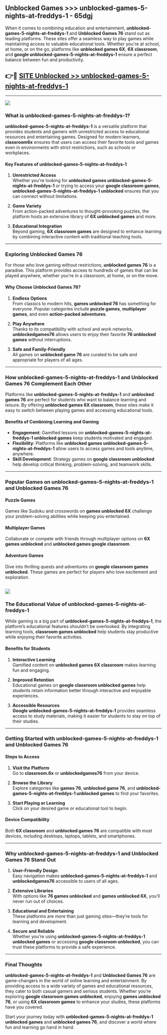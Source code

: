 ## Unblocked Games >>> unblocked-games-5-nights-at-freddys-1 - 65dgj 

When it comes to combining education and entertainment, **unblocked-games-5-nights-at-freddys-1** and **Unblocked Games 76** stand out as leading platforms. These sites offer a seamless way to play games while maintaining access to valuable educational tools. Whether you're at school, at home, or on the go, platforms like **unblocked games 6X**, **6X classroom**, and **google unblocked-games-5-nights-at-freddys-1** ensure a perfect balance between fun and productivity.
## 👉🔴 [SITE Unblocked >> unblocked-games-5-nights-at-freddys-1](http://unblockedgames.edu.pl?title=unblocked-games-5-nights-at-freddys-1&ref=24J)
---
<a href="http://unblockedgames.edu.pl?title=unblocked-games-5-nights-at-freddys-1&ref=24J/"><img src="https://github.com/user-attachments/assets/438f12ca-57a4-47a3-8ead-c64da593a1e5"/></a>
### What is unblocked-games-5-nights-at-freddys-1?  

**unblocked-games-5-nights-at-freddys-1** is a versatile platform that provides students and gamers with unrestricted access to educational resources and entertaining games. Designed for modern learners, **classroom6x** ensures that users can access their favorite tools and games even in environments with strict restrictions, such as schools or workplaces.  

#### Key Features of unblocked-games-5-nights-at-freddys-1  

1. **Unrestricted Access**  
   Whether you're looking for **unblocked games unblocked-games-5-nights-at-freddys-1** or trying to access your **google classroom games**, **unblocked-games-5-nights-at-freddys-1 unblocked** ensures that you can connect without limitations.  

2. **Game Variety**  
   From action-packed adventures to thought-provoking puzzles, the platform hosts an extensive library of **6X unblocked games** and more.  

3. **Educational Integration**  
   Beyond gaming, **6X classroom games** are designed to enhance learning by combining interactive content with traditional teaching tools.  



---

### Exploring Unblocked Games 76  

For those who love gaming without restrictions, **unblocked games 76** is a paradise. This platform provides access to hundreds of games that can be played anywhere, whether you're in a classroom, at home, or on the move.  

#### Why Choose Unblocked Games 76?  

1. **Endless Options**  
   From classics to modern hits, **games unblocked 76** has something for everyone. Popular categories include **puzzle games**, **multiplayer games**, and even **action-packed adventures**.  

2. **Play Anywhere**  
   Thanks to its compatibility with school and work networks, **unblockedgames76** allows users to enjoy their favorite **76 unblocked games** without interruptions.  

3. **Safe and Family-Friendly**  
   All games on **unblocked game 76** are curated to be safe and appropriate for players of all ages.  

---

### How unblocked-games-5-nights-at-freddys-1 and Unblocked Games 76 Complement Each Other  

Platforms like **unblocked-games-5-nights-at-freddys-1** and **unblocked games 76** are perfect for students who want to balance learning and leisure. By offering **unblocked games 6X classroom**, these sites make it easy to switch between playing games and accessing educational tools.  

#### Benefits of Combining Learning and Gaming  

- **Engagement**: Gamified lessons on **unblocked-games-5-nights-at-freddys-1 unblocked games** keep students motivated and engaged.  
- **Flexibility**: Platforms like **unblocked games unblocked-games-5-nights-at-freddys-1** allow users to access games and tools anytime, anywhere.  
- **Skill Development**: Strategy games on **google classroom unblocked** help develop critical thinking, problem-solving, and teamwork skills.  

---

### Popular Games on unblocked-games-5-nights-at-freddys-1 and Unblocked Games 76  

#### Puzzle Games  

Games like Sudoku and crosswords on **games unblocked 6X** challenge your problem-solving abilities while keeping you entertained.  

#### Multiplayer Games  

Collaborate or compete with friends through multiplayer options on **6X games unblocked** and **unblocked games google classroom**.  

#### Adventure Games  

Dive into thrilling quests and adventures on **google classroom games unblocked**. These games are perfect for players who love excitement and exploration.  

<a href="http://download.freeplayer.one?title=unblocked-games-5-nights-at-freddys-1&ref=23D/"><img src="https://github.com/user-attachments/assets/fe0c3e91-c8e1-489c-acf0-e2f614c12fb8"/></a>
---

### The Educational Value of unblocked-games-5-nights-at-freddys-1  

While gaming is a big part of **unblocked-games-5-nights-at-freddys-1**, the platform’s educational features shouldn’t be overlooked. By integrating learning tools, **classroom games unblocked** help students stay productive while enjoying their favorite activities.  

#### Benefits for Students  

1. **Interactive Learning**  
   Gamified content on **unblocked games 6X classroom** makes learning fun and engaging.  

2. **Improved Retention**  
   Educational games on **google classroom unblocked games** help students retain information better through interactive and enjoyable experiences.  

3. **Accessible Resources**  
   **Google unblocked-games-5-nights-at-freddys-1** provides seamless access to study materials, making it easier for students to stay on top of their studies.  

---

### Getting Started with unblocked-games-5-nights-at-freddys-1 and Unblocked Games 76  

#### Steps to Access  

1. **Visit the Platform**  
   Go to **classroom.6x** or **unblockedgames76** from your device.  

2. **Browse the Library**  
   Explore categories like **games 76**, **unblocked game 76**, and **unblocked-games-5-nights-at-freddys-1 unblocked games** to find your favorites.  

3. **Start Playing or Learning**  
   Click on your desired game or educational tool to begin.  

#### Device Compatibility  

Both **6X classroom** and **unblocked games 76** are compatible with most devices, including desktops, laptops, tablets, and smartphones.  

---

### Why unblocked-games-5-nights-at-freddys-1 and Unblocked Games 76 Stand Out  

1. **User-Friendly Design**  
   Easy navigation makes **unblocked-games-5-nights-at-freddys-1** and **unblockedgames76** accessible to users of all ages.  

2. **Extensive Libraries**  
   With options like **76 games unblocked** and **games unblocked 6X**, you’ll never run out of choices.  

3. **Educational and Entertaining**  
   These platforms are more than just gaming sites—they’re tools for learning and development.  

4. **Secure and Reliable**  
   Whether you’re using **unblocked-games-5-nights-at-freddys-1 unblocked games** or accessing **google classroom unblocked**, you can trust these platforms to provide a safe experience.  

---

### Final Thoughts  

**unblocked-games-5-nights-at-freddys-1** and **Unblocked Games 76** are game-changers in the world of online learning and entertainment. By providing access to a wide variety of games and educational resources, they cater to both casual gamers and serious students. Whether you’re exploring **google classroom games unblocked**, enjoying **games unblocked 76**, or using **6X classroom games** to enhance your studies, these platforms have you covered.  

Start your journey today with **unblocked-games-5-nights-at-freddys-1 unblocked games** and **unblocked games 76**, and discover a world where fun and learning go hand in hand.  